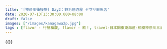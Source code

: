 ```yaml
---
title: '[神奈川衝撞旅] Day2：野毛居酒屋 ヤマヤ鮮魚店'
date: 2020-07-13T13:30:00.000+08:00
draft: false
images: ["/images/kanagawa2p.jpg"]
tags : [flavor - 行膳積腹, flavor - 飲！, travel-日本関東東海道-相模神奈川三浦川崎横浜鎌倉]
---
```




{{<kanagawa>}}

